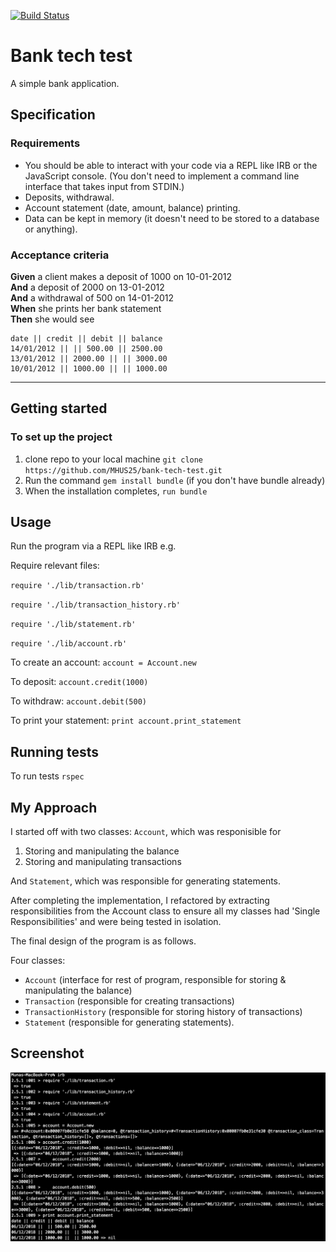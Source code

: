[![Build Status](https://travis-ci.org/MHUS25/bank-tech-test.svg?branch=master)](https://travis-ci.org/MHUS25/bank-tech-test)

# Bank tech test

A simple bank application.

## Specification

### Requirements

* You should be able to interact with your code via a REPL like IRB or the JavaScript console.  (You don't need to implement a command line interface that takes input from STDIN.)
* Deposits, withdrawal.
* Account statement (date, amount, balance) printing.
* Data can be kept in memory (it doesn't need to be stored to a database or anything).

### Acceptance criteria

**Given** a client makes a deposit of 1000 on 10-01-2012  
**And** a deposit of 2000 on 13-01-2012  
**And** a withdrawal of 500 on 14-01-2012  
**When** she prints her bank statement  
**Then** she would see

```
date || credit || debit || balance
14/01/2012 || || 500.00 || 2500.00
13/01/2012 || 2000.00 || || 3000.00
10/01/2012 || 1000.00 || || 1000.00
```
____________________________________________________________________________________________________________________
## Getting started

### To set up the project

1. clone repo to your local machine `git clone https://github.com/MHUS25/bank-tech-test.git`
2. Run the command `gem install bundle` (if you don't have bundle already)
3. When the installation completes, `run bundle`

## Usage

Run the program via a REPL like IRB e.g.

Require relevant files:

`require './lib/transaction.rb'`

`require './lib/transaction_history.rb'`

`require './lib/statement.rb'`

`require './lib/account.rb'`

To create an account:
`account = Account.new`

To deposit:
`account.credit(1000)`

To withdraw:
`account.debit(500)`

To print your statement:
`print account.print_statement`



## Running tests

To run tests `rspec`

## My Approach

I started off with two classes: 
`Account`, which was responisible for 
1) Storing and manipulating the balance
2) Storing and manipulating transactions

And `Statement`, which was responsible for generating statements.

After completing the implementation, I refactored by extracting responsibilities from the Account class to ensure all my classes had 'Single Responsibilities' and were being tested in isolation.

The final design of the program is as follows.

Four classes: 
* `Account` (interface for rest of program, responsible for storing & manipulating the balance)
* `Transaction` (responsible for creating transactions)
* `TransactionHistory` (responsible for storing history of transactions) 
* `Statement` (responsible for generating statements).

## Screenshot

![ScreenShot](./public/images/ScreenShot.png)
